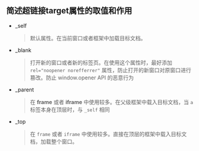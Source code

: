 ## 简述超链接target属性的取值和作用
* _self
  > 默认属性。在当前窗口或者框架中加载目标文档。

* _blank
  > 打开新的窗口或者新的标签页。在使用这个属性时，最好添加 `rel="noopener norefferrer"` 属性，防止打开的新窗口对原窗口进行篡改。防止 window.opener API 的恶意行为

* _parent
  > 在 <b>frame</b> 或者 <b>iframe</b> 中使用较多。在父级框架中载入目标文档，当 `a` 标签本身在顶层时，与 `_self` 相同

* _top
  > 在 `frame` 或者 `iframe` 中使用较多。直接在顶层的框架中载入目标文档，加载整个窗口。